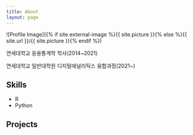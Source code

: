 ```yaml
---
title: About
layout: page
---
```

![Profile Image]({% if site.external-image %}{{ site.picture }}{% else %}{{ site.url }}/{{ site.picture }}{% endif %})

<p>연세대학교 응용통계학 학사(2014~2021)</p>
연세대학교 일반대학원 디지털애널리틱스 융합과정(2021~)</p>

<h2>Skills</h2>

<ul class="skill-list">
	<li>R</li>
	<li>Python</li>
</ul>

<h2>Projects</h2>

<ul>
</ul>
